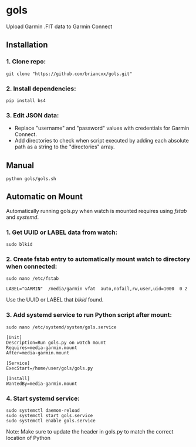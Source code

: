 # gols
Upload Garmin .FIT data to Garmin Connect

## Installation

### 1. Clone repo:
```
git clone "https://github.com/briancxx/gols.git"
```

### 2. Install dependencies:
```
pip install bs4
```

### 3. Edit JSON data:
  - Replace "username" and "password" values with credentials for Garmin Connect.
  - Add directories to check when script executed by adding each absolute path as a string to the "directories" array.
  
  
## Manual

```
python gols/gols.sh
```

## Automatic on Mount
Automatically running gols.py when watch is mounted requires using *fstab* and *systemd*.

### 1. Get UUID or LABEL data from watch:
```
sudo blkid
```

### 2. Create fstab entry to automatically mount watch to directory when connected:
```
sudo nano /etc/fstab
```

```
LABEL="GARMIN"  /media/garmin vfat  auto,nofail,rw,user,uid=1000  0 2
```
Use the UUID or LABEL that *blkid* found.

### 3. Add systemd service to run Python script after mount:

```
sudo nano /etc/systemd/system/gols.service
```

```
[Unit]
Description=Run gols.py on watch mount
Requires=media-garmin.mount
After=media-garmin.mount

[Service]
ExecStart=/home/user/gols/gols.py

[Install]
WantedBy=media-garmin.mount
```

### 4. Start systemd service:
```
sudo systemctl daemon-reload
sudo systemctl start gols.service
sudo systemctl enable gols.service
```

Note: Make sure to update the header in gols.py to match the correct location of Python
